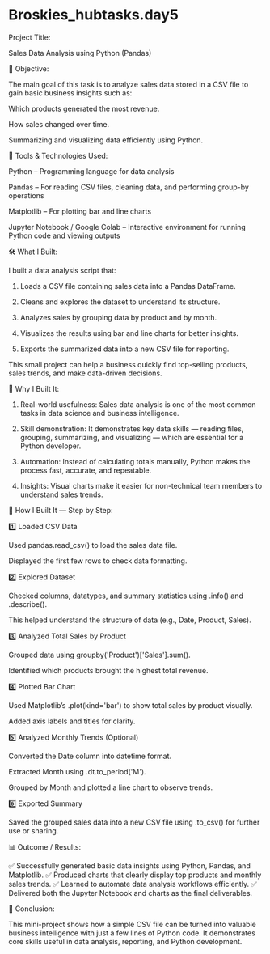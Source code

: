 # Broskies_hubtasks.day5
Project Title:

Sales Data Analysis using Python (Pandas)

🎯 Objective:

The main goal of this task is to analyze sales data stored in a CSV file to gain basic business insights such as:

Which products generated the most revenue.

How sales changed over time.

Summarizing and visualizing data efficiently using Python.

🧰 Tools & Technologies Used:

Python – Programming language for data analysis

Pandas – For reading CSV files, cleaning data, and performing group-by operations

Matplotlib – For plotting bar and line charts

Jupyter Notebook / Google Colab – Interactive environment for running Python code and viewing outputs


🛠️ What I Built:

I built a data analysis script that:

1. Loads a CSV file containing sales data into a Pandas DataFrame.


2. Cleans and explores the dataset to understand its structure.


3. Analyzes sales by grouping data by product and by month.


4. Visualizes the results using bar and line charts for better insights.


5. Exports the summarized data into a new CSV file for reporting.



This small project can help a business quickly find top-selling products, sales trends, and make data-driven decisions.


📝 Why I Built It:

1. Real-world usefulness: Sales data analysis is one of the most common tasks in data science and business intelligence.


2. Skill demonstration: It demonstrates key data skills — reading files, grouping, summarizing, and visualizing — which are essential for a Python developer.


3. Automation: Instead of calculating totals manually, Python makes the process fast, accurate, and repeatable.


4. Insights: Visual charts make it easier for non-technical team members to understand sales trends.


🧭 How I Built It — Step by Step:

1️⃣ Loaded CSV Data

Used pandas.read_csv() to load the sales data file.

Displayed the first few rows to check data formatting.


2️⃣ Explored Dataset

Checked columns, datatypes, and summary statistics using .info() and .describe().

This helped understand the structure of data (e.g., Date, Product, Sales).


3️⃣ Analyzed Total Sales by Product

Grouped data using groupby('Product')['Sales'].sum().

Identified which products brought the highest total revenue.


4️⃣ Plotted Bar Chart

Used Matplotlib’s .plot(kind='bar') to show total sales by product visually.

Added axis labels and titles for clarity.


5️⃣ Analyzed Monthly Trends (Optional)

Converted the Date column into datetime format.

Extracted Month using .dt.to_period('M').

Grouped by Month and plotted a line chart to observe trends.


6️⃣ Exported Summary

Saved the grouped sales data into a new CSV file using .to_csv() for further use or sharing.


📊 Outcome / Results:

✅ Successfully generated basic data insights using Python, Pandas, and Matplotlib.
✅ Produced charts that clearly display top products and monthly sales trends.
✅ Learned to automate data analysis workflows efficiently.
✅ Delivered both the Jupyter Notebook and charts as the final deliverables.

🏁 Conclusion:

This mini-project shows how a simple CSV file can be turned into valuable business intelligence with just a few lines of Python code. It demonstrates core skills useful in data analysis, reporting, and Python development.
